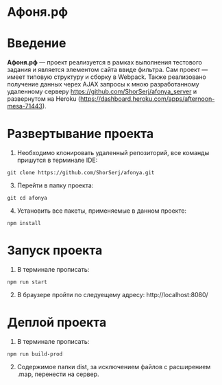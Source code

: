 **Афоня.рф**
==============
# Введение <a name="Introduction"></a>

**Афоня.рф** — проект реализуется в рамках выполнения тестового задания и является элементом сайта ввиде фильтра. Сам проект — имеет типовую структуру и сборку в Webpack. Также реализовано получение данных черех AJAX запросы к мною разработанному удаленному серверу https://github.com/ShorSerj/afonya_server и развернутом на Heroku (https://dashboard.heroku.com/apps/afternoon-mesa-71443).

# Развертывание проекта
1. Необходимо клонировать удаленный репозиторий, все команды пришутся в терминале IDE:

```
git clone https://github.com/ShorSerj/afonya.git
```

3. Перейти в папку проекта:

```
git cd afonya
```

4. Установить все пакеты, применяемые в данном проекте:

```    
npm install
```

# Запуск проекта
1. В терминале прописать: 

```    
npm run start
```

2. В браузере пройти по следуещему адресу: http://localhost:8080/

# Деплой проекта
1. В терминале прописать: 

```    
npm run build-prod
```

2. Содержимое папки dist, за исключением файлов с расширением .map, перенести на сервер.
